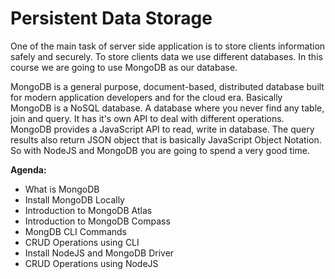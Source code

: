 # Persistent Data Storage

One of the main task of server side application is to store clients information safely and securely. To store clients data we use different databases. In this course we are going to use MongoDB as our database.

MongoDB is a general purpose, document-based, distributed database built for modern application developers and for the cloud era. Basically MongoDB is a NoSQL database. A database where you never find any table, join and query. It has it's own API to deal with different operations. MongoDB provides a JavaScript API to read, write in database. The query results also return JSON object that is basically JavaScript Object Notation. So with NodeJS and MongoDB you are going to spend a very good time.

**Agenda:**

-   What is MongoDB
-   Install MongoDB Locally
-   Introduction to MongoDB Atlas
-   Introduction to MongoDB Compass
-   MongDB CLI Commands
-   CRUD Operations using CLI
-   Install NodeJS and MongoDB Driver
-   CRUD Operations using NodeJS
